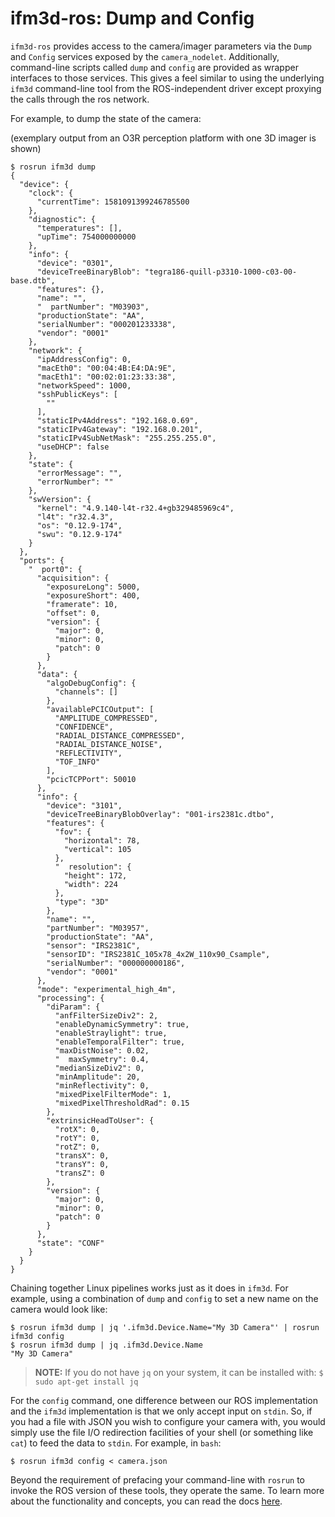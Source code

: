 # ifm3d-ros: Dump and Config

`ifm3d-ros` provides access to the camera/imager parameters via the `Dump` and `Config` services exposed by the `camera_nodelet`. Additionally, command-line scripts called `dump` and `config` are provided as wrapper interfaces to those services. This gives a feel similar to using the underlying `ifm3d` command-line tool from the ROS-independent driver except proxying the calls through the ros network.

For example, to dump the state of the camera:

(exemplary output from an O3R perception platform with one 3D imager is shown)

```
$ rosrun ifm3d dump
{
  "device": {
    "clock": {
      "currentTime": 1581091399246785500
    },
    "diagnostic": {
      "temperatures": [],
      "upTime": 754000000000
    },
    "info": {
      "device": "0301",
      "deviceTreeBinaryBlob": "tegra186-quill-p3310-1000-c03-00-base.dtb",
      "features": {},
      "name": "",
      "  partNumber": "M03903",
      "productionState": "AA",
      "serialNumber": "000201233338",
      "vendor": "0001"
    },
    "network": {
      "ipAddressConfig": 0,
      "macEth0": "00:04:4B:E4:DA:9E",
      "macEth1": "00:02:01:23:33:38",
      "networkSpeed": 1000,
      "sshPublicKeys": [
        ""
      ],
      "staticIPv4Address": "192.168.0.69",
      "staticIPv4Gateway": "192.168.0.201",
      "staticIPv4SubNetMask": "255.255.255.0",
      "useDHCP": false
    },
    "state": {
      "errorMessage": "",
      "errorNumber": ""
    },
    "swVersion": {
      "kernel": "4.9.140-l4t-r32.4+gb329485969c4",
      "l4t": "r32.4.3",
      "os": "0.12.9-174",
      "swu": "0.12.9-174"
    }
  },
  "ports": {
    "  port0": {
      "acquisition": {
        "exposureLong": 5000,
        "exposureShort": 400,
        "framerate": 10,
        "offset": 0,
        "version": {
          "major": 0,
          "minor": 0,
          "patch": 0
        }
      },
      "data": {
        "algoDebugConfig": {
          "channels": []
        },
        "availablePCICOutput": [
          "AMPLITUDE_COMPRESSED",
          "CONFIDENCE",
          "RADIAL_DISTANCE_COMPRESSED",
          "RADIAL_DISTANCE_NOISE",
          "REFLECTIVITY",
          "TOF_INFO"
        ],
        "pcicTCPPort": 50010
      },
      "info": {
        "device": "3101",
        "deviceTreeBinaryBlobOverlay": "001-irs2381c.dtbo",
        "features": {
          "fov": {
            "horizontal": 78,
            "vertical": 105
          },
          "  resolution": {
            "height": 172,
            "width": 224
          },
          "type": "3D"
        },
        "name": "",
        "partNumber": "M03957",
        "productionState": "AA",
        "sensor": "IRS2381C",
        "sensorID": "IRS2381C_105x78_4x2W_110x90_Csample",
        "serialNumber": "000000000186",
        "vendor": "0001"
      },
      "mode": "experimental_high_4m",
      "processing": {
        "diParam": {
          "anfFilterSizeDiv2": 2,
          "enableDynamicSymmetry": true,
          "enableStraylight": true,
          "enableTemporalFilter": true,
          "maxDistNoise": 0.02,
          "  maxSymmetry": 0.4,
          "medianSizeDiv2": 0,
          "minAmplitude": 20,
          "minReflectivity": 0,
          "mixedPixelFilterMode": 1,
          "mixedPixelThresholdRad": 0.15
        },
        "extrinsicHeadToUser": {
          "rotX": 0,
          "rotY": 0,
          "rotZ": 0,
          "transX": 0,
          "transY": 0,
          "transZ": 0
        },
        "version": {
          "major": 0,
          "minor": 0,
          "patch": 0
        }
      },
      "state": "CONF"
    }
  }
}
```

Chaining together Linux pipelines works just as it does in `ifm3d`. For example, using a combination of `dump` and `config` to set a new name on the camera would look like:

```
$ rosrun ifm3d dump | jq '.ifm3d.Device.Name="My 3D Camera"' | rosrun ifm3d config
$ rosrun ifm3d dump | jq .ifm3d.Device.Name
"My 3D Camera"
```

>**NOTE:** If you do not have `jq` on your system, it can be installed with: `$ sudo apt-get install jq`  

For the `config` command, one difference between our ROS implementation and the `ifm3d` implementation is that we only accept input on `stdin`. So, if you had a file with JSON you wish to configure your camera with, you would simply use the file I/O redirection facilities of your shell (or something like `cat`) to feed the data to `stdin`. For example, in `bash`:

```
$ rosrun ifm3d config < camera.json
```

Beyond the requirement of prefacing your command-line with `rosrun` to invoke the ROS version of these tools, they operate the same. To learn more about the functionality and concepts, you can read the docs [here](https://github.com/ifm/ifm3d/blob/master/doc/configuring.md).
